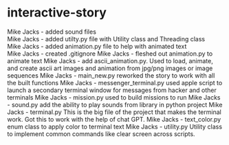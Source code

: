 # interactive-story

Mike Jacks - added sound files\
Mike Jacks - added utilty.py file with Utility class and Threading class\
Mike Jacks - added animation.py file to help with animated text\
Mike Jacks - created .gitignore
Mike Jacks - fleshed out animation.py to animate text
Mike Jacks - add ascii_animation.py. Used to load, animate, and create ascii art images and animation from jpg/png images or image sequences
Mike Jacks - main_new.py reworked the story to work with all the built functions
Mike Jacks - messenger_terminal.py used apple script to launch a secondary terminal window for messages from hacker and other terminals
Mike Jacks - mission.py used to build missions to run
Mike Jacks - sound.py add the ability to play sounds from library in python project
Mike Jacks - terminal.py This is the big file of the project that makes the terminal work. Got this to work with the help of chat GPT.
Mike Jacks - text_color.py enum class to apply color to terminal text
Mike Jacks - utility.py Utility class to implement common commands like clear screen across scripts.
